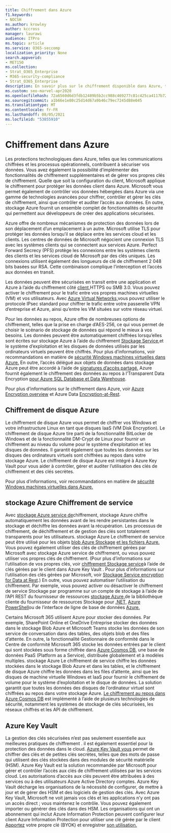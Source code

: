 ```yaml
---
title: Chiffrement dans Azure
f1.keywords:
- NOCSH
ms.author: krowley
author: kccross
manager: laurawi
audience: ITPro
ms.topic: article
ms.service: O365-seccomp
localization_priority: None
search.appverid:
- MET150
ms.collection:
- Strat_O365_Enterprise
- M365-security-compliance
- Strat_O365_Enterprise
description: En savoir plus sur le chiffrement disponible dans Azure, tel que le chiffrement de disque Azure
ms.custom: seo-marvel-apr2020
ms.openlocfilehash: 72a6560d6d3fdb12489b5b2cc988c469277c81c425ca4117b728039ca0de1ff2
ms.sourcegitcommit: a1b66e1e80c25d14d67a9b46c79ec7245d88e045
ms.translationtype: MT
ms.contentlocale: fr-FR
ms.lasthandoff: 08/05/2021
ms.locfileid: "53855910"
---
```

# <a name="encryption-in-azure"></a>Chiffrement dans Azure

Les protections technologiques dans Azure, telles que les communications chiffrées et les processus opérationnels, contribuent à sécuriser vos données. Vous avez également la possibilité d’implémenter des fonctionnalités de chiffrement supplémentaires et de gérer vos propres clés de chiffrement. Quelle que soit la configuration du client, Microsoft applique le chiffrement pour protéger les données client dans Azure. Microsoft vous permet également de contrôler vos données hébergées dans Azure via une gamme de technologies avancées pour chiffrer, contrôler et gérer les clés de chiffrement, ainsi que contrôler et auditer l’accès aux données. En outre, stockage Azure fournit un ensemble complet de fonctionnalités de sécurité qui permettent aux développeurs de créer des applications sécurisées.

Azure offre de nombreux mécanismes de protection des données lors de son déplacement d’un emplacement à un autre. Microsoft utilise TLS pour protéger les données lorsqu’il se déplace entre les services cloud et les clients. Les centres de données de Microsoft négocient une connexion TLS avec les systèmes clients qui se connectent aux services Azure. Perfect Forward Secrecy (PFS) protège les connexions entre les systèmes clients des clients et les services cloud de Microsoft par des clés uniques. Les connexions utilisent également des longueurs de clé de chiffrement 2 048 bits basées sur RSA. Cette combinaison complique l’interception et l’accès aux données en transit.

Les données peuvent être sécurisées en transit entre une application et Azure à l’aide du chiffrement côté [client,](/azure/storage/storage-client-side-encryption)HTTPS ou SMB 3.0. Vous pouvez activer le chiffrement pour le trafic entre vos propres machines virtuelles (VM) et vos utilisateurs. Avec [Azure Virtual Networks,](https://azure.microsoft.com/services/virtual-network/)vous pouvez utiliser le protocole IPsec standard pour chiffrer le trafic entre votre passerelle VPN d’entreprise et Azure, ainsi qu’entre les VM situées sur votre réseau virtuel.

Pour les données au repos, Azure offre de nombreuses options de chiffrement, telles que la prise en charge d’AES-256, ce qui vous permet de choisir le scénario de stockage de données qui répond le mieux à vos besoins. Les données peuvent être automatiquement chiffrées lorsqu’elles sont écrites sur stockage Azure à l’aide du chiffrement [Stockage Service,](/azure/storage/storage-service-encryption)et le système d’exploitation et les disques de données utilisés par les ordinateurs virtuels peuvent être chiffrés. Pour plus d’informations, voir recommandations en matière de [sécurité Windows machines virtuelles dans Azure.](/azure/security/azure-security-disk-encryption) En outre, l’accès délégué aux objets de données dans stockage Azure peut être accordé à l’aide de [signatures d’accès partagé.](/azure/storage/storage-dotnet-shared-access-signature-part-1) Azure fournit également le chiffrement des données au repos à l’Transparent Data Encryption [pour Azure SQL Database et Data Warehouse](/sql/relational-databases/security/encryption/transparent-data-encryption-azure-sql).

Pour plus d’informations sur le chiffrement dans Azure, voir [Azure Encryption overview](/azure/security/security-azure-encryption-overview) et Azure Data [Encryption-at-Rest](/azure/security/azure-security-encryption-atrest).

## <a name="azure-disk-encryption"></a>Chiffrement de disque Azure

Le chiffrement de disque Azure vous permet de chiffrer vos Windows et votre infrastructure Linux en tant que disques IaaS (VM Disk Encryption). Le chiffrement de disque Azure tire parti de la fonctionnalité BitLocker de Windows et de la fonctionnalité DM-Crypt de Linux pour fournir un chiffrement au niveau du volume pour le système d’exploitation et les disques de données. Il garantit également que toutes les données sur les disques des ordinateurs virtuels sont chiffrées au repos dans votre stockage Azure. Le chiffrement de disque Azure est intégré à Azure Key Vault pour vous aider à contrôler, gérer et auditer l’utilisation des clés de chiffrement et des clés secrètes.

Pour plus d’informations, voir recommandations en matière de [sécurité Windows machines virtuelles dans Azure.](/azure/virtual-machines/windows/security-recommendations)

## <a name="azure-storage-service-encryption"></a>stockage Azure Chiffrement de service

Avec [stockage Azure service de](/azure/storage/storage-service-encryption)chiffrement, stockage Azure chiffre automatiquement les données avant de les rendre persistantes dans le stockage et déchiffre les données avant la récupération. Les processus de chiffrement, de déchiffrement et de gestion des clés sont totalement transparents pour les utilisateurs. stockage Azure Le chiffrement de service peut être utilisé pour les objets [blob Azure Stockage](https://azure.microsoft.com/services/storage/blobs/) [et les fichiers Azure.](https://azure.microsoft.com/services/storage/files/) Vous pouvez également utiliser des clés de chiffrement gérées par Microsoft avec stockage Azure service de chiffrement, ou vous pouvez utiliser vos propres clés de chiffrement. (Pour plus d’informations sur l’utilisation de vos propres clés, voir [chiffrement Stockage service](/azure/storage/common/storage-service-encryption-customer-managed-keys)à l’aide de clés gérées par le client dans Azure Key Vault . Pour plus d’informations sur l’utilisation des clés gérées par Microsoft, voir [Stockage Service encryption for Data at Rest](/azure/storage/storage-service-encryption).) En outre, vous pouvez automatiser l’utilisation du chiffrement. Par exemple, vous pouvez activer ou désactiver le chiffrement de service Stockage par programme sur un compte de stockage à l’aide de l’API REST du fournisseur de ressources [stockage Azure,](/rest/api/storagerp/)de la bibliothèque cliente du fournisseur de ressources Stockage pour [.NET,](/dotnet/api/overview/azure/storage) [Azure PowerShell](/powershell/azureps-cmdlets-docs)ou de l’interface de ligne de base de données [Azure.](/azure/storage/storage-azure-cli)

Certains Microsoft 365 utilisent Azure pour stocker des données. Par exemple, SharePoint Online et OneDrive Entreprise stocker des données dans le stockage Blob Azure et Microsoft Teams stocke les données de son service de conversation dans des tables, des objets blob et des files d’attente. En outre, la fonctionnalité Gestionnaire de conformité dans le Centre de conformité Microsoft 365 stocke les données entrées par le client qui sont stockées sous forme chiffrée dans [Azure Cosmos DB](/azure/cosmos-db/database-encryption-at-rest), une base de données PaaS (Platform as a Service), distribuée globalement et à modèles multiples. stockage Azure Le chiffrement de service chiffre les données stockées dans le stockage Blob Azure et dans les tables, et le chiffrement de disque Azure chiffre les données dans les files d’attente, ainsi que les disques de machine virtuelle Windows et IaaS pour fournir le chiffrement de volume pour le système d’exploitation et le disque de données. La solution garantit que toutes les données des disques de l’ordinateur virtuel sont chiffrées au repos dans votre stockage Azure. [Le chiffrement au repos dans Azure Cosmos DB](/azure/cosmos-db/database-encryption-at-rest) est implémenté à l’aide de plusieurs technologies de sécurité, notamment les systèmes de stockage de clés sécurisées, les réseaux chiffrés et les API de chiffrement.

## <a name="azure-key-vault"></a>Azure Key Vault

La gestion des clés sécurisées n’est pas seulement essentielle aux meilleures pratiques de chiffrement . il est également essentiel pour la protection des données dans le cloud. [Azure Key Vault vous](/azure/key-vault/key-vault-whatis) permet de chiffrer des clés et de petites clés secrètes, telles que des mots de passe qui utilisent des clés stockées dans des modules de sécurité matérielle (HSM). Azure Key Vault est la solution recommandée par Microsoft pour gérer et contrôler l’accès aux clés de chiffrement utilisées par les services cloud. Les autorisations d’accès aux clés peuvent être attribuées à des services ou à des utilisateurs Azure Active Directory comptes. Azure Key Vault décharge les organisations de la nécessité de configurer, de mettre à jour et de gérer des HSM et des logiciels de gestion des clés. Avec Azure Key Vault, Microsoft ne voit jamais vos clés et les applications n’y ont pas un accès direct ; vous maintenez le contrôle. Vous pouvez également importer ou générer des clés dans des HSM. Les organisations qui ont un abonnement qui inclut Azure Information Protection peuvent configurer leur client Azure Information Protection pour utiliser une clé gérée par le client [Apportez](/information-protection/plan-design/byok-price-restrictions) votre propre clé (BYOK) et enregistrer [son utilisation.](/information-protection/deploy-use/log-analyze-usage)